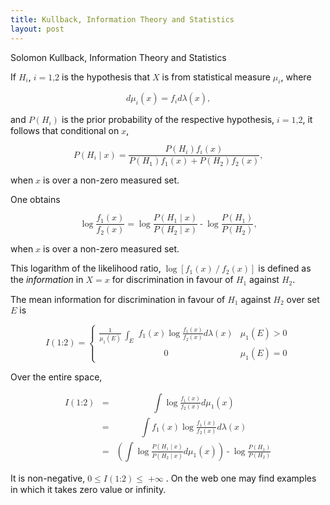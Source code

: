 ```yaml
---
title: Kullback, Information Theory and Statistics
layout: post
---
```


Solomon Kullback, Information Theory and Statistics

If <math><msub><mi>H</mi><mi>i</mi></msub></math>, <math><mi>i</mi><mo>=</mo><mn>1,2</mn></math> is the hypothesis that <math><mi>X</mi></math> is from statistical measure <math><msub><mi>μ</mi><mi>i</mi></msub></math>, where

<math display="block">
<mi>d</mi><msub><mi>μ</mi><mi>i</mi></msub><mo>(</mo><mi>x</mi><mo>)</mo>
<mo>=</mo>
<msub><mi>f</mi><mi>i</mi></msub><mi>d</mi><mi>λ</mi><mo>(</mo><mi>x</mi><mo>)</mo>
<mtext>,</mtext>
</math>

and <math><mi>P</mi><mo>(</mo><msub><mi>H</mi><mi>i</mi></msub><mo>)</mo></math> is the prior probability of the respective hypothesis, <math><mi>i</mi><mo>=</mo><mn>1,2</mn></math>, it follows that conditional on <math><mi>x</mi></math>,

<math display="block">
<mrow><mi>P</mi><mo>(</mo><msub><mi>H</mi><mi>i</mi></msub><mo>|</mo><mi>x</mi><mo>)</mo></mrow>
<mo>=</mo>
<mfrac>
<mrow><mi>P</mi><mo>(</mo><msub><mi>H</mi><mi>i</mi></msub><mo>)</mo><msub><mi>f</mi><mi>i</mi></msub><mo>(</mo><mi>x</mi><mo>)</mo></mrow>
<mrow><mi>P</mi><mo>(</mo><msub><mi>H</mi><mi>1</mi></msub><mo>)</mo><msub><mi>f</mi><mi>1</mi></msub><mo>(</mo><mi>x</mi><mo>)</mo><mo>+</mo><mi>P</mi><mo>(</mo><msub><mi>H</mi><mi>2</mi></msub><mo>)</mo><msub><mi>f</mi><mi>2</mi></msub><mo>(</mo><mi>x</mi><mo>)</mo></mrow>
</mfrac>
<mtext>,</mtext>
</math>

when <math><mi>x</mi></math> is over a non-zero measured set.

One obtains

<math display="block">
<mo>log</mo><mfrac><mrow><msub><mi>f</mi><mi>1</mi></msub><mo>(</mo><mi>x</mi><mo>)</mo></mrow><mrow><msub><mi>f</mi><mi>2</mi></msub><mo>(</mo><mi>x</mi><mo>)</mo></mrow></mfrac>
<mo>=</mo>
<mo>log</mo><mfrac><mrow><mi>P</mi><mo>(</mo><msub><mi>H</mi><mi>1</mi></msub><mo>|</mo><mi>x</mi><mo>)</mo></mrow><mrow><mi>P</mi><mo>(</mo><msub><mi>H</mi><mi>2</mi></msub><mo>|</mo><mi>x</mi><mo>)</mo></mrow></mfrac><mo>-</mo>
<mo>log</mo><mfrac><mrow><mi>P</mi><mo>(</mo><msub><mi>H</mi><mi>1</mi></msub><mo>)</mo></mrow><mrow><mi>P</mi><mo>(</mo><msub><mi>H</mi><mi>2</mi></msub><mo>)</mo></mrow></mfrac>
<mtext>,</mtext>
</math>

when <math><mi>x</mi></math> is over a non-zero measured set.

This logarithm of the likelihood ratio, <math><mo>log</mo><mrow><mo>[</mo><msub><mi>f</mi><mi>1</mi></msub><mo>(</mo><mi>x</mi><mo>)</mo><mo>/</mo><msub><mi>f</mi><mi>2</mi></msub><mo>(</mo><mi>x</mi><mo>)</mo><mo>]</mo></mrow></math> is defined as the *information* in <math><mi>X</mi><mo>=</mo><mi>x</mi></math> for discrimination in favour of <math><msub><mi>H</mi><mi>1</mi></msub></math> against <math><msub><mi>H</mi><mi>2</mi></msub></math>.

The mean information for discrimination in favour of <math><msub><mi>H</mi><mi>1</mi></msub></math> against <math><msub><mi>H</mi><mi>2</mi></msub></math> over set <math><mi>E</mi></math> is

<math display="block">
<mrow><mi>I</mi><mo>(</mo><mn>1:2</mn><mo>)</mo></mrow>
<mo>=</mo>
<mrow>
<mo>{</mo>
<mtable>
<mtr>
<mtd columnalign="left">
<mrow><mfrac><mn>1</mn><mrow><msub><mi>μ</mi><mi>1</mi></msub><mo>(</mo><mi>E</mi><mo>)</mo></mrow></mfrac>
<msub><mo stretchy="true">&int;</mo><mi>E</mi></msub>
<mrow><msub><mi>f</mi><mi>1</mi></msub><mo>(</mo><mi>x</mi><mo>)</mo></mrow>
<mo>log</mo><mfrac><mrow><msub><mi>f</mi><mi>1</mi></msub><mo>(</mo><mi>x</mi><mo>)</mo></mrow><mrow><msub><mi>f</mi><mi>2</mi></msub><mo>(</mo><mi>x</mi><mo>)</mo></mrow></mfrac>
<mrow><mi>d</mi><mi>λ</mi><mo>(</mo><mi>x</mi><mo>)</mo></mrow>
</mrow>
</mtd>
<mtd columnalign="left">
<mrow><msub><mi>μ</mi><mi>1</mi></msub><mo>(</mo><mi>E</mi><mo>)</mo><mo>></mo><mn>0</mn></mrow>
</mtd>
</mtr>
<mtr>
<mtd columnalign="left">
<mn>0</mn>
</mtd>
<mtd columnalign="left">
<mrow><msub><mi>μ</mi><mi>1</mi></msub><mo>(</mo><mi>E</mi><mo>)</mo><mo>=</mo><mn>0</mn></mrow>
</mtd>
</mtr>
</mtable>
</mrow>
</math>

Over the entire space,

<math display="block">
<mtable>
<mtr>
<mtd>
<mrow><mi>I</mi><mo>(</mo><mn>1:2</mn><mo>)</mo></mrow>
</mtd>
<mtd>
<mo>=</mo>
</mtd>
<mtd columnalign="left">
<mrow><mo stretchy="true">&int;</mo>
<mo>log</mo><mfrac><mrow><msub><mi>f</mi><mi>1</mi></msub><mo>(</mo><mi>x</mi><mo>)</mo></mrow><mrow><msub><mi>f</mi><mi>2</mi></msub><mo>(</mo><mi>x</mi><mo>)</mo></mrow></mfrac>
<mrow><mi>d</mi><msub><mi>μ</mi><mi>1</mi></msub><mo>(</mo><mi>x</mi><mo>)</mo></mrow>
</mrow>
</mtd>
</mtr>
<mtr>
<mtd></mtd>
<mtd><mo>=</mo></mtd>
<mtd columnalign="left">
<mrow><mo stretchy="true">&int;</mo>
<mrow><msub><mi>f</mi><mi>1</mi></msub><mo>(</mo><mi>x</mi><mo>)</mo></mrow>
<mo>log</mo><mfrac><mrow><msub><mi>f</mi><mi>1</mi></msub><mo>(</mo><mi>x</mi><mo>)</mo></mrow><mrow><msub><mi>f</mi><mi>2</mi></msub><mo>(</mo><mi>x</mi><mo>)</mo></mrow></mfrac>
<mrow><mi>d</mi><mi>λ</mi><mo>(</mo><mi>x</mi><mo>)</mo></mrow>
</mrow>
</mtd>
</mtr>
<mtr>
<mtd>
</mtd>
<mtd>
<mo>=</mo>
</mtd>
<mtd columnalign="left">
<mrow>
<mo>(</mo><mo stretchy="true">&int;</mo>
<mo>log</mo><mfrac><mrow><mi>P</mi><mo>(</mo><msub><mi>H</mi><mi>1</mi></msub><mo>|</mo><mi>x</mi><mo>)</mo></mrow><mrow><mi>P</mi><mo>(</mo><msub><mi>H</mi><mi>2</mi></msub><mo>|</mo><mi>x</mi><mo>)</mo></mrow></mfrac>
<mrow><mi>d</mi><msub><mi>μ</mi><mi>1</mi></msub><mo>(</mo><mi>x</mi><mo>)</mo></mrow><mo>)</mo>
<mo>-</mo>
<mo>log</mo><mfrac><mrow><mi>P</mi><mo>(</mo><msub><mi>H</mi><mi>1</mi></msub><mo>)</mo></mrow><mrow><mi>P</mi><mo>(</mo><msub><mi>H</mi><mi>2</mi></msub><mo>)</mo></mrow></mfrac>
</mrow>
</mtd>
</mtr>
</mtable>
</math>

It is non-negative, <math><mn>0</mn><mo>&le;</mo><mi>I</mi><mo>(</mo><mn>1:2</mn><mo>)</mo><mo>&le;</mo><mo>+&infin;</mo></math>. On the web one may find examples in which it takes zero value or infinity.

